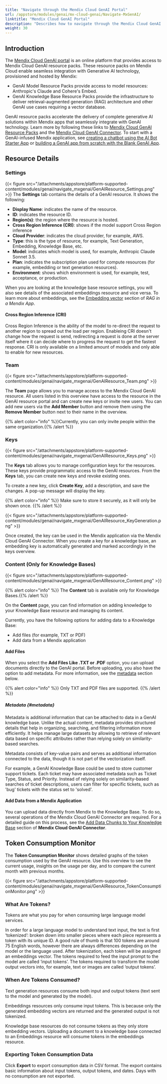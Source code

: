 ```yaml
---
title: "Navigate through the Mendix Cloud GenAI Portal"
url: /appstore/modules/genai/mx-cloud-genai/Navigate-MxGenAI/
linktitle: "Mendix Cloud GenAI Portal"
description: "Describes how to navigate through the Mendix Cloud GenAI Portal."
weight: 30
---
```


## Introduction

The [Mendix Cloud GenAI portal](https://genai.home.mendix.com/) is an online platform that provides access to Mendix Cloud GenAI resource packs. These resource packs on Mendix Cloud enable seamless integration with Generative AI technology, provisioned and hosted by Mendix: 

* GenAI Model Resource Packs provide access to model resources: Anthropic's  Claude and Cohere's Embed. 
* GenAI Knowledge Base Resource Packs provide the infrastructure to deliver retrieval-augmented generation (RAG) architecture and other GenAI use cases requiring a vector database. 

GenAI resource packs accelerate the delivery of complete generative AI solutions within Mendix apps that seamlessly integrate with GenAI technology. Learn more by following these links to [Mendix Cloud GenAI Resource Packs](/appstore/modules/genai/mx-cloud-genai/resource-packs/) and the [Mendix Cloud GenAI Connector](/appstore/modules/genai/mx-cloud-genai/MxGenAI-connector/). To start with a GenAI-infused Mendix application, see [creating a chatbot using the AI Bot Starter App](/appstore/modules/genai/using-genai/starter-template/) or [building a GenAI app from scratch with the Blank GenAI App](/appstore/modules/genai/using-genai/blank-app/). 

## Resource Details 

### Settings

{{< figure src="/attachments/appstore/platform-supported-content/modules/genai/navigate_mxgenai/GenAIResource_Settings.png" >}}
The **Settings** tab contains the details of a GenAI resource. It shows the following:

* **Display Name**: indicates the name of the resource.
* **ID**: indicates the resource ID.
* **Region(s)**: the region where the resource is hosted.
* **Cross Region Inference (CRI)**: shows if the model support Cross Region inference
* **Cloud Provider**: indicates the cloud provider, for example, AWS.
* **Type**: this is the type of resource, for example, Text Generation, Embedding, Knowledge Base, etc.
* **Model**: indicates which model is used, for example, Anthropic Claude Sonnet 3.5.
* **Plan**: indicates the subscription plan used for compute resources (for example, embedding or text generation resources).
* **Environment**: shows which environment is used, for example, test, acceptance, or production.

When you are looking at the knowledge base resource settings, you will also see details of the associated embeddings resource and vice versa. To learn more about embeddings,  see the [Embedding vector](/appstore/modules/genai/rag/#embedding-vector) section of *RAG in a Mendix App*.

#### Cross Region Inference (CRI)
Cross Region Inference is the ability of the model to re-direct the request to another region to spread out the load per region. Enableing CRI doesn't change how the request is send, redirecting a request is done at the server itself where it can decide where to progress the request to get the fastest response. CRI is only available on a limited amount of models and only able to enable for new resources.

### Team

{{< figure src="/attachments/appstore/platform-supported-content/modules/genai/navigate_mxgenai/GenAIResource_Team.png" >}}

The **Team** page allows you to manage access to the Mendix Cloud GenAI resource. All users listed in this overview have access to the resource in the GenAI resource portal and can create new keys or invite new users. You can add new users via the **Add Member** button and remove them using the **Remove Member** button next to their name in the overview.

{{% alert color="info" %}}Currently, you can only invite people within the same organization.{{% /alert %}} 

### Keys

{{< figure src="/attachments/appstore/platform-supported-content/modules/genai/navigate_mxgenai/GenAIResource_Keys.png" >}}

The **Keys** tab allows you to manage configuration keys for the resources. These keys provide programmatic access to the GenAI resources. From the **Keys** tab, you can create new keys and revoke existing ones.  

To create a new key, click **Create Key**, add a description, and save the changes. A pop-up message will display the key.

{{% alert color="info" %}}
Make sure to store it securely, as it will only be shown once.
{{% /alert %}}

{{< figure src="/attachments/appstore/platform-supported-content/modules/genai/navigate_mxgenai/GenAIResource_KeyGeneration.png" >}}

Once created, the key can be used in the Mendix application via the Mendix Cloud GenAI Connector. When you create a key for a knowledge base, an embedding key is automatically generated and marked accordingly in the keys overview.

### Content (Only for Knowledge Bases)

{{< figure src="/attachments/appstore/platform-supported-content/modules/genai/navigate_mxgenai/GenAIResource_Content.png" >}}

{{% alert color="info" %}} The **Content** tab is available only for Knowledge Bases.{{% /alert %}} 

On the **Content** page, you can find information on adding knowledge to your Knowledge Base resource and managing its content.

Currently, you have the following options for adding data to a Knowledge Base:

* Add files (for example, TXT or PDF)
* Add data from a Mendix application

#### Add Files 

When you select the **Add Files Like .TXT or .PDF** option, you can upload documents directly to the GenAI portal. Before uploading, you also have the option to add metadata. For more information, see the [metadata](#metadata) section below.

{{% alert color="info" %}} Only TXT and PDF files are supported. {{% /alert %}} 

##### Metadata {#metadata}

Metadata is additional information that can be attached to data in a GenAI knowledge base. Unlike the actual content, metadata provides structured details that help in organizing, searching, and filtering information more efficiently. It helps manage large datasets by allowing to retrieve of relevant data based on specific attributes rather than relying solely on similarity-based searches.  

Metadata consists of key-value pairs and serves as additional information connected to the data, though it is not part of the vectorization itself.

For example, a GenAI Knowledge Base could be used to store customer support tickets. Each ticket may have associated metadata such as Ticket Type, Status, and Priority. Instead of relying solely on similarity-based searches of ticket descriptions, users can filter for specific tickets, such as 'bug' tickets with the status set to 'solved'.

#### Add Data from a Mendix Application

You can upload data directly from Mendix to the Knowledge Base. To do so, several operations of the Mendix Cloud GenAI Connector are required. For a detailed guide on this process, see the [Add Data Chunks to Your Knowledge Base](/appstore/modules/genai/mx-cloud-genai/MxGenAI-connector/#add-data-chunks-to-your-knowledge-base) section of **Mendix Cloud GenAI Connector**.

## Token Consumption Monitor

The **Token Consumption Monitor** shows detailed graphs of the token consumption used by the GenAI resource. Use this overview to see the current usage, insights on the usage per day, and to compare the current month with previous months.

{{< figure src="/attachments/appstore/platform-supported-content/modules/genai/navigate_mxgenai/GenAIResource_TokenConsumptionMonitor.png" >}}

### What Are Tokens?

Tokens are what you pay for when consuming large language model services.

In order for a large language model to understand text input, the text is first ‘tokenized’: broken down into smaller pieces where each piece represents a token with its unique ID. A good rule of thumb is that 100 tokens are around 75 English words, however there are always differences depending on the model or the language used. After tokenization, each token will be assigned an embeddings vector. The tokens required to feed the input prompt to the model are called ‘input tokens’. The tokens required to transform the model output vectors into, for example, text or images are called ‘output tokens’.

### When Are Tokens Consumed?

Text generation resources consume both input and output tokens (text sent to the model and generated by the model).

Embeddings resources only consume input tokens. This is because only the generated embedding vectors are returned and the generated output is not tokenized.

Knowledge base resources do not consume tokens as they only store embedding vectors. Uploading a document to a knowledge base connected to an Embeddings resource will consume tokens in the embeddings resource.

### Exporting Token Consumption Data 

Click **Export** to export consumption data in CSV format. The export contains basic information about input tokens, output tokens, and dates. Days with no consumption are not exported. 
